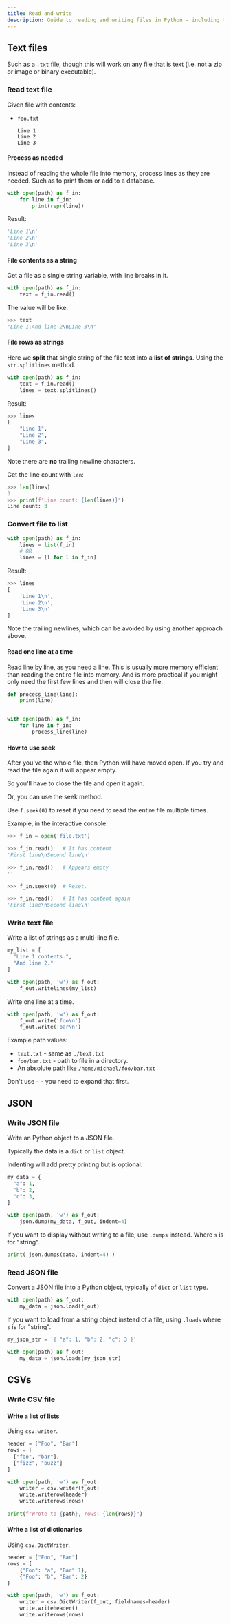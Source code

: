 ```yaml
---
title: Read and write
description: Guide to reading and writing files in Python - including text, JSON and CSVs
---
```



## Text files

Such as a `.txt` file, though this will work on any file that is text (i.e. not a zip or image or binary executable).

### Read text file

Given file with contents:

- `foo.txt`
    ```
    Line 1
    Line 2
    Line 3
    ```

#### Process as needed

Instead of reading the whole file into memory, process lines as they are needed. Such as to print them or add to a database.

```python
with open(path) as f_in:
    for line in f_in:
        print(repr(line))
```

Result:

```python
'Line 1\n'
'Line 2\n'
'Line 3\n'
```

#### File contents as a string

Get a file as a single string variable, with line breaks in it.

```python
with open(path) as f_in:
    text = f_in.read()
```

The value will be like:

```python
>>> text
"Line 1\And line 2\nLine 3\n"
```

#### File rows as strings

Here we **split** that single string of the file text into a **list of strings**. Using the `str.splitlines` method.

```python
with open(path) as f_in:
    text = f_in.read()
    lines = text.splitlines()
```

Result:

```python
>>> lines
[
    "Line 1",
    "Line 2",
    "Line 3",
]
```

Note there are **no** trailing newline characters.

Get the line count with `len`:

```python
>>> len(lines)
3
>>> print(f"Line count: {len(lines)}")
Line count: 3
```

### Convert file to list

```python
with open(path) as f_in:
    lines = list(f_in)
    # OR
    lines = [l for l in f_in]
```

Result:

```python
>>> lines
[
    'Line 1\n', 
    'Line 2\n', 
    'Line 3\n'
]
```

Note the trailing newlines, which can be avoided by using another approach above.

#### Read one line at a time

Read line by line, as you need a line. This is usually more memory efficient than reading the entire file into memory. And is more practical if you might only need the first few lines and then will close the file.

```python
def process_line(line):
    print(line)


with open(path) as f_in:
    for line in f_in:
        process_line(line)
```

#### How to use seek

After you've the whole file, then Python will have moved open. If you try and read the file again it will appear empty.

So you'll have to close the file and open it again.

Or, you can use the seek method.

Use `f.seek(0)` to reset if you need to read the entire file multiple times.

Example, in the interactive console:

```python
>>> f_in = open('file.txt')

>>> f_in.read()   # It has content.
'First line\nSecond line\n'

>>> f_in.read()   # Appears empty
''

>>> f_in.seek(0)  # Reset.

>>> f_in.read()   # It has content again
'First line\nSecond line\n'
```

### Write text file

Write a list of strings as a multi-line file.

```python
my_list = [
  "Line 1 contents.", 
  "And line 2."
]

with open(path, 'w') as f_out:
    f_out.writelines(my_list)
```

Write one line at a time.

```python
with open(path, 'w') as f_out:
    f_out.write('foo\n')
    f_out.write('bar\n')
```

Example path values:

- `text.txt` - same as `./text.txt`
- `foo/bar.txt` - path to file in a directory.
- An absolute path like `/home/michael/foo/bar.txt`

Don't use `~` - you need to expand that first.


## JSON

### Write JSON file

Write an Python object to a JSON file. 

Typically the data is a `dict` or `list` object.

Indenting will add pretty printing but is optional.

```python
my_data = {
  "a": 1,
  "b": 2,
  "c": 3,
]

with open(path, 'w') as f_out:
    json.dump(my_data, f_out, indent=4)
```

If you want to display without writing to a file, use `.dumps` instead. Where `s` is for "string".

```python
print( json.dumps(data, indent=4) )
```

### Read JSON file

Convert a JSON file into a Python object, typically of `dict` or `list` type.

```python
with open(path) as f_out:
    my_data = json.load(f_out)
```

If you want to load from a string object instead of a file, using `.loads` where `s` is for "string".

```python
my_json_str = '{ "a": 1, "b": 2, "c": 3 }'

with open(path) as f_out:
    my_data = json.loads(my_json_str)
```



## CSVs

### Write CSV file

#### Write a list of lists

Using `csv.writer`.

```python
header = ["Foo", "Bar"]
rows = [
  ["foo", "bar"],
  ["fizz", "buzz"]
]

with open(path, 'w') as f_out:
    writer = csv.writer(f_out)
    write.writerow(header)
    write.writerows(rows)
    
print(f"Wrote to {path}, rows: {len(rows)}")
```

#### Write a list of dictionaries

Using `csv.DictWriter`.

```python
header = ["Foo", "Bar"]
rows = [
    {"Foo": "a", "Bar" 1},
    {"Foo": "b", "Bar": 2}
}

with open(path, 'w') as f_out:
    writer = csv.DictWriter(f_out, fieldnames=header)
    write.writeheader()
    write.writerows(rows)
```
